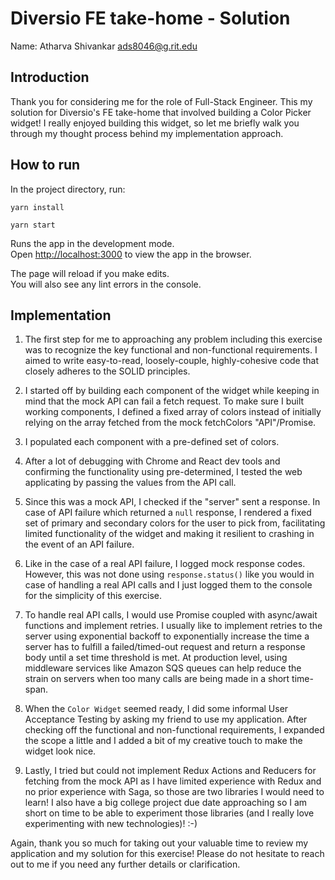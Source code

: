 # Diversio FE take-home - Solution
Name: Atharva Shivankar <ads8046@g.rit.edu>

## Introduction
Thank you for considering me for the role of Full-Stack Engineer. This my solution for
Diversio's FE take-home that involved building a Color Picker widget! I really enjoyed
building this widget, so let me briefly walk you through my thought process behind my
implementation approach.

## How to run

In the project directory, run:

```
yarn install
```
```
yarn start
```

Runs the app in the development mode.\
Open [http://localhost:3000](http://localhost:3000) to view the app in the browser.

The page will reload if you make edits.\
You will also see any lint errors in the console.


## Implementation
1. The first step for me to approaching any problem including this exercise was to recognize the
key functional and non-functional requirements. I aimed to write easy-to-read, loosely-couple, 
highly-cohesive code that closely adheres to the SOLID principles.

2. I started off by building each component of the widget while keeping in mind that the mock API
can fail a fetch request. To make sure I built working components, I defined a fixed array of colors 
instead of initially relying on the array fetched from the mock fetchColors "API"/Promise.

3. I populated each component with a pre-defined set of colors.

4. After a lot of debugging with Chrome and React dev tools and confirming the functionality using pre-determined, 
I tested the web applicating by passing the values from the API call. 

5. Since this was a mock API, I checked if the "server" sent a response. In case of API failure which returned a 
`null` response, I rendered a fixed set of primary and secondary colors for the user to pick from, facilitating 
limited functionality of the widget and making it resilient to crashing in the event of an API failure.

6. Like in the case of a real API failure, I logged mock response codes. However, this
was not done using `response.status()` like you would in case of handling a real API calls and I just logged
them to the console for the simplicity of this exercise.

7. To handle real API calls, I would use Promise coupled with async/await functions and implement retries.
I usually like to implement retries to the server using exponential backoff to exponentially increase the time
a server has to fulfill a failed/timed-out request and return a response body until a set time threshold is met.
At production level, using middleware services like Amazon SQS queues can help reduce the strain on servers when 
too many calls are being made in a short time-span.

8. When the `Color Widget` seemed ready, I did some informal User Acceptance Testing by asking my friend to use 
my application. After checking off the functional and non-functional requirements, I expanded the scope a little and
I added a bit of my creative touch to make the widget look nice.

9. Lastly, I tried but could not implement Redux Actions and Reducers for fetching from the mock API as I have limited experience 
with Redux and no prior experience with Saga, so those are two libraries I would need to learn! I also have a big
college project due date approaching so I am short on time to be able to experiment those libraries (and I really love 
experimenting with new technologies)! :-)

Again, thank you so much for taking out your valuable time to review my application and my solution for this exercise! 
Please do not hesitate to reach out to me if you need any further details or clarification.


